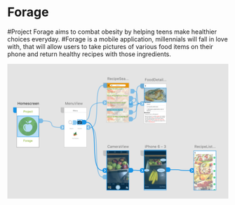 # Forage
#Project Forage aims to combat obesity by helping teens make healthier choices everyday. 
#Forage is a mobile application, millennials will fall in love with, that will allow users to take pictures of various food items on their phone and return healthy recipes with those ingredients. 

![alt tag](UserNavigation.png)

